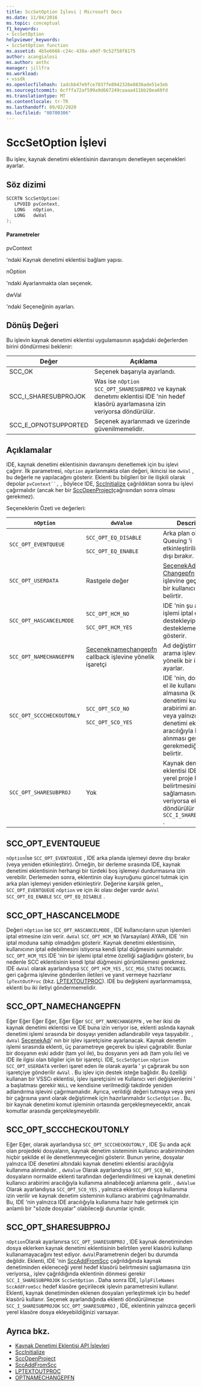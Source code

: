 ```yaml
---
title: SccSetOption Işlevi | Microsoft Docs
ms.date: 11/04/2016
ms.topic: conceptual
f1_keywords:
- SccSetOption
helpviewer_keywords:
- SccSetOption function
ms.assetid: 4b5e6666-c24c-438a-a9df-9c52f58f8175
author: acangialosi
ms.author: anthc
manager: jillfra
ms.workload:
- vssdk
ms.openlocfilehash: 1adcbb47e9fce7037fe8942326e8836ade51e3eb
ms.sourcegitcommit: 6cfffa72af599a9d667249caaaa411bb28ea69fd
ms.translationtype: MT
ms.contentlocale: tr-TR
ms.lasthandoff: 09/02/2020
ms.locfileid: "80700306"
---
```

# <a name="sccsetoption-function"></a>SccSetOption İşlevi
Bu işlev, kaynak denetimi eklentisinin davranışını denetleyen seçenekleri ayarlar.

## <a name="syntax"></a>Söz dizimi

```cpp
SCCRTN SccSetOption(
   LPVOID pvContext,
   LONG   nOption,
   LONG   dwVal
);
```

#### <a name="parameters"></a>Parametreler
 pvContext

'ndaki Kaynak denetimi eklentisi bağlam yapısı.

 nOption

'ndaki Ayarlanmakta olan seçenek.

 dwVal

'ndaki Seçeneğinin ayarları.

## <a name="return-value"></a>Dönüş Değeri
 Bu işlevin kaynak denetimi eklentisi uygulamasının aşağıdaki değerlerden birini döndürmesi beklenir:

|Değer|Açıklama|
|-----------|-----------------|
|SCC_OK|Seçenek başarıyla ayarlandı.|
|SCC_I_SHARESUBPROJOK|Was ise `nOption` `SCC_OPT_SHARESUBPROJ` ve kaynak denetımı eklentisi IDE 'nin hedef klasörü ayarlamasına izin veriyorsa döndürülür.|
|SCC_E_OPNOTSUPPORTED|Seçenek ayarlanmadı ve üzerinde güvenilmemelidir.|

## <a name="remarks"></a>Açıklamalar
 IDE, kaynak denetimi eklentisinin davranışını denetlemek için bu işlevi çağırır. İlk parametresi, `nOption` ayarlanmakta olan değeri, ikincisi ise `dwVal` , bu değerle ne yapılacağını gösterir. Eklenti bu bilgileri bir ile ilişkili olarak depolar `pvContext``,` , böylece IDE, [SccInitialize](../extensibility/sccinitialize-function.md) çağrıldıktan sonra bu işlevi çağırmalıdır (ancak her bir [SccOpenProject](../extensibility/sccopenproject-function.md)çağrısından sonra olması gerekmez).

 Seçeneklerin Özeti ve değerleri:

|`nOption`|`dwValue`|Description|
|---------------|---------------|-----------------|
|`SCC_OPT_EVENTQUEUE`|`SCC_OPT_EQ_DISABLE`<br /><br /> `SCC_OPT_EQ_ENABLE`|Arka plan olay Queuing 'i etkinleştirilir/devre dışı bırakır.|
|`SCC_OPT_USERDATA`|Rastgele değer|[SeçenekAdı Changepfn](../extensibility/optnamechangepfn.md) callback işlevine geçirilecek bir kullanıcı değeri belirtir.|
|`SCC_OPT_HASCANCELMODE`|`SCC_OPT_HCM_NO`<br /><br /> `SCC_OPT_HCM_YES`|IDE 'nin şu anda bir işlemi iptal etmeyi destekleyip desteklemediğini gösterir.|
|`SCC_OPT_NAMECHANGEPFN`|[Seçeneknamechangepfn](../extensibility/optnamechangepfn.md) callback işlevine yönelik işaretçi|Ad değiştirme geri arama işlevine yönelik bir işaretçi ayarlar.|
|`SCC_OPT_SCCCHECKOUTONLY`|`SCC_OPT_SCO_NO`<br /><br /> `SCC_OPT_SCO_YES`|IDE 'nin, dosyalarını el ile kullanıma almasına (kaynak denetimi kullanıcı arabirimi aracılığıyla) veya yalnızca kaynak denetimi eklentisi aracılığıyla kullanıma alınması gerekip gerekmediğini belirtir.|
|`SCC_OPT_SHARESUBPROJ`|Yok|Kaynak denetimi eklentisi IDE 'nin yerel proje klasörünü belirtmesini sağlamasına izin veriyorsa eklenti döndürülür `SCC_I_SHARESUBPROJOK` .|

## <a name="scc_opt_eventqueue"></a>SCC_OPT_EVENTQUEUE
 `nOption`İse `SCC_OPT_EVENTQUEUE` , IDE arka planda işlemeyi devre dışı bırakır (veya yeniden etkinleştirir). Örneğin, bir derleme sırasında IDE, kaynak denetimi eklentisinin herhangi bir türdeki boş işlemeyi durdurmasına izin verebilir. Derlemeden sonra, eklentinin olay kuyruğunu güncel tutmak için arka plan işlemeyi yeniden etkinleştirir. Değerine karşılık gelen,, `SCC_OPT_EVENTQUEUE` `nOption` ve için iki olası değer vardır `dwVal` `SCC_OPT_EQ_ENABLE` `SCC_OPT_EQ_DISABLE` .

## <a name="scc_opt_hascancelmode"></a>SCC_OPT_HASCANCELMODE
 Değeri `nOption` ise `SCC_OPT_HASCANCELMODE` , IDE kullanıcıların uzun işlemleri iptal etmesine izin verir. `dwVal` `SCC_OPT_HCM_NO` (Varsayılan) AYARı, IDE 'nin iptal moduna sahip olmadığını gösterir. Kaynak denetimi eklentisinin, kullanıcının iptal edebilmesini istiyorsa kendi Iptal düğmesini sunmalıdır. `SCC_OPT_HCM_YES` IDE 'nin bir işlemi iptal etme özelliği sağladığını gösterir, bu nedenle SCC eklentisinin kendi Iptal düğmesini görüntülemesi gerekmez. IDE `dwVal` olarak ayarlandıysa `SCC_OPT_HCM_YES` , `SCC_MSG_STATUS` `DOCANCEL` geri çağırma işlevine gönderilen iletileri ve yanıt vermeye hazırlanır `lpTextOutProc` (bkz. [LPTEXTOUTPROC](../extensibility/lptextoutproc.md)). IDE bu değişkeni ayarlanmamışsa, eklenti bu iki iletiyi göndermemelidir.

## <a name="scc_opt_namechangepfn"></a>SCC_OPT_NAMECHANGEPFN
 Eğer Eğer Eğer Eğer, Eğer Eğer `SCC_OPT_NAMECHANGEPFN` , ve her ikisi de kaynak denetimi eklentisi ve IDE buna izin veriyor ise, eklenti aslında kaynak denetimi işlemi sırasında bir dosyayı yeniden adlandırabilir veya taşıyabilir. , `dwVal` [SeçenekAdı](../extensibility/optnamechangepfn.md)' nın bir işlev işaretçisine ayarlanacak. Kaynak denetim işlemi sırasında eklenti, üç parametreye geçerek bu işlevi çağırabilir. Bunlar bir dosyanın eski adıdır (tam yol ile), bu dosyanın yeni adı (tam yolu ile) ve IDE ile ilgisi olan bilgiler için bir işaretçi. IDE, `SccSetOption` `nOption` `SCC_OPT_USERDATA` verileri işaret eden ile olarak ayarla ' yı çağırarak bu son işaretçiye gönderilir `dwVal` . Bu işlev için destek isteğe bağlıdır. Bu özelliği kullanan bir VSSCı eklentisi, işlev işaretçisini ve Kullanıcı veri değişkenlerini ' a başlatması gerekir `NULL` ve kendisine verilmediği takdirde yeniden adlandırma işlevini çağırmamalıdır. Ayrıca, verildiği değeri tutmaya veya yeni bir çağrısına yanıt olarak değiştirmek için hazırlanmalıdır `SccSetOption` . Bu, bir kaynak denetimi komut işleminin ortasında gerçekleşmeyecektir, ancak komutlar arasında gerçekleşmeyebilir.

## <a name="scc_opt_scccheckoutonly"></a>SCC_OPT_SCCCHECKOUTONLY
 Eğer Eğer, olarak ayarlandıysa `SCC_OPT_SCCCHECKOUTONLY` , IDE Şu anda açık olan projedeki dosyaların, kaynak denetim sisteminin kullanıcı arabiriminden hiçbir şekilde el ile denetlenmeyeceğini gösterir. Bunun yerine, dosyalar yalnızca IDE denetimi altındaki kaynak denetimi eklentisi aracılığıyla kullanıma alınmalıdır. , `dwValue` Olarak ayarlandıysa `SCC_OPT_SCO_NO` , dosyaların normalde eklenti tarafından değerlendirilmesi ve kaynak denetimi kullanıcı arabirimi aracılığıyla kullanıma alınabileceği anlamına gelir. , `dwValue` Olarak ayarlandıysa `SCC_OPT_SCO_YES` , yalnızca eklentiye dosya kullanıma izin verilir ve kaynak denetim sisteminin kullanıcı arabirimi çağrılmamalıdır. Bu, IDE 'nin yalnızca IDE aracılığıyla kullanıma hazır hale getirmek için anlamlı bir "sözde dosyalar" olabileceği durumlar içindir.

## <a name="scc_opt_sharesubproj"></a>SCC_OPT_SHARESUBPROJ
 `nOption`Olarak ayarlanırsa `SCC_OPT_SHARESUBPROJ` , IDE kaynak denetiminden dosya eklerken kaynak denetimi eklentisinin belirtilen yerel klasörü kullanıp kullanamayacağını test ediyor. `dwVal`Parametrenin değeri bu durumda değildir. Eklenti, IDE 'nin [SccAddFromScc](../extensibility/sccaddfromscc-function.md) çağrıldığında kaynak denetiminden ekleneceği yerel hedef klasörü belirtmesini sağlamasına izin veriyorsa,, işlev çağrıldığında eklentinin dönmesi gerekir `SCC_I_SHARESUBPROJOK` `SccSetOption` . Daha sonra IDE, `lplpFileNames` `SccAddFromScc` hedef klasöre geçirilecek işlevin parametresini kullanır. Eklenti, kaynak denetiminden eklenen dosyaları yerleştirmek için bu hedef klasörü kullanır. Seçenek ayarlandığında eklenti döndürülmezse `SCC_I_SHARESUBPROJOK` `SCC_OPT_SHARESUBPROJ` , IDE, eklentinin yalnızca geçerli yerel klasöre dosya ekleyebildiğinizi varsayar.

## <a name="see-also"></a>Ayrıca bkz.
- [Kaynak Denetimi Eklentisi API İşlevleri](../extensibility/source-control-plug-in-api-functions.md)
- [SccInitialize](../extensibility/sccinitialize-function.md)
- [SccOpenProject](../extensibility/sccopenproject-function.md)
- [SccAddFromScc](../extensibility/sccaddfromscc-function.md)
- [LPTEXTOUTPROC](../extensibility/lptextoutproc.md)
- [OPTNAMECHANGEPFN](../extensibility/optnamechangepfn.md)
